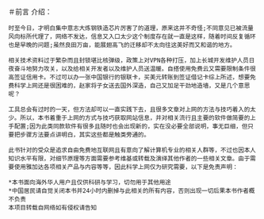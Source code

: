 ＃前言 
	介绍：
	
	时至今日，才明白集中意志大炼钢铁造芯片厉害了的道理，原来这并不奇怪;不同意见已被流量风向标所代理了，网络不发达，信息又入口太少这个制度存在就一直是这样，随着时间反复循环也是早晚的问题;虽然良田万亩，能展翅高飞的迁移却不太向往这美好而又和谐的地方。
	
	相关技术资料过于繁杂而且封锁堪比核弹级，政策上对VPN各种打压，加上长城开发维护人员日夜奋斗地努力攻关，以及给相关开发者以及维护人员送温暖。自搭使用免费云又需要限制条件很高签证信用卡。不过可以办一张中国银行的银联卡，买美元转账到签证借记卡综上所述，想要免费科学上网还是很困难的，赵家将子女送去国外深造，自己又加足干劲地造墙，又是几个意思呢？
	
	工具总会有过时的一天，但方法却可以一直实践下去，且很多文章对上网的方法与技巧着入的太少。所以，本书着重于上网的方式与技巧获取网站信息，并对相关流行且主要的软件做简要的上手配置;因为此类同款软件有很多且随时也会出现新的，实在没必要​​全部说明，事无巨细，但只要把步骤方法要点讲明白，其实这些都是触类旁通的。
	
	此书针对的受众是追求自由免费地互联网且有意向了解计算机专业的相关人群等，不过也因本人知识水平有限，对细节原理等方面需要参考维基或转载及演绎其他作者的一些相关文章。由于需要使用雅加达各项相关产品与内容等等，因此科学上网仅为研究需要，以下是免责声明：
	
	*本书面向海外华人用户且仅供科研与学习，切勿用于其他用途
	*中国居民请自觉关闭本书并24小时内删掉与此相关的所有内容，否则出现一切后果本书作者概不负责
	本项目转载自网络如有侵权请告知
